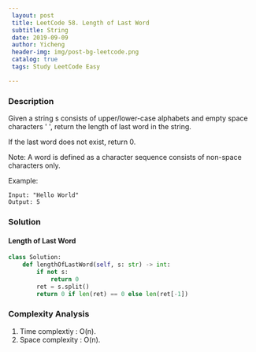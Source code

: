 ```yaml
--- 
 layout: post
 title: LeetCode 58. Length of Last Word
 subtitle: String
 date: 2019-09-09
 author: Yicheng
 header-img: img/post-bg-leetcode.png
 catalog: true
 tags: Study LeetCode Easy

---
```


### Description

Given a string s consists of upper/lower-case alphabets and empty space characters ' ', return the length of last word in the string.

If the last word does not exist, return 0.

Note: A word is defined as a character sequence consists of non-space characters only.

Example:
```
Input: "Hello World"
Output: 5
```

### Solution

#### Length of Last Word

```python
class Solution:
    def lengthOfLastWord(self, s: str) -> int:
        if not s:
            return 0
        ret = s.split()
        return 0 if len(ret) == 0 else len(ret[-1])
```

### Complexity Analysis

1. Time complextiy : O(n).
2. Space complexity : O(n).
